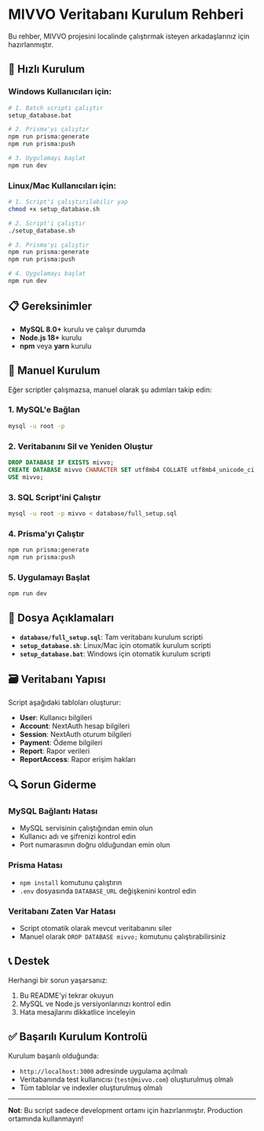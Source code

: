 # MIVVO Veritabanı Kurulum Rehberi

Bu rehber, MIVVO projesini localinde çalıştırmak isteyen arkadaşlarınız için hazırlanmıştır.

## 🚀 Hızlı Kurulum

### Windows Kullanıcıları için:
```bash
# 1. Batch scripti çalıştır
setup_database.bat

# 2. Prisma'yı çalıştır
npm run prisma:generate
npm run prisma:push

# 3. Uygulamayı başlat
npm run dev
```

### Linux/Mac Kullanıcıları için:
```bash
# 1. Script'i çalıştırılabilir yap
chmod +x setup_database.sh

# 2. Script'i çalıştır
./setup_database.sh

# 3. Prisma'yı çalıştır
npm run prisma:generate
npm run prisma:push

# 4. Uygulamayı başlat
npm run dev
```

## 📋 Gereksinimler

- **MySQL 8.0+** kurulu ve çalışır durumda
- **Node.js 18+** kurulu
- **npm** veya **yarn** kurulu

## 🔧 Manuel Kurulum

Eğer scriptler çalışmazsa, manuel olarak şu adımları takip edin:

### 1. MySQL'e Bağlan
```bash
mysql -u root -p
```

### 2. Veritabanını Sil ve Yeniden Oluştur
```sql
DROP DATABASE IF EXISTS mivvo;
CREATE DATABASE mivvo CHARACTER SET utf8mb4 COLLATE utf8mb4_unicode_ci;
USE mivvo;
```

### 3. SQL Script'ini Çalıştır
```bash
mysql -u root -p mivvo < database/full_setup.sql
```

### 4. Prisma'yı Çalıştır
```bash
npm run prisma:generate
npm run prisma:push
```

### 5. Uygulamayı Başlat
```bash
npm run dev
```

## 📁 Dosya Açıklamaları

- **`database/full_setup.sql`**: Tam veritabanı kurulum scripti
- **`setup_database.sh`**: Linux/Mac için otomatik kurulum scripti
- **`setup_database.bat`**: Windows için otomatik kurulum scripti

## 🗃️ Veritabanı Yapısı

Script aşağıdaki tabloları oluşturur:

- **User**: Kullanıcı bilgileri
- **Account**: NextAuth hesap bilgileri
- **Session**: NextAuth oturum bilgileri
- **Payment**: Ödeme bilgileri
- **Report**: Rapor verileri
- **ReportAccess**: Rapor erişim hakları

## 🔍 Sorun Giderme

### MySQL Bağlantı Hatası
- MySQL servisinin çalıştığından emin olun
- Kullanıcı adı ve şifrenizi kontrol edin
- Port numarasının doğru olduğundan emin olun

### Prisma Hatası
- `npm install` komutunu çalıştırın
- `.env` dosyasında `DATABASE_URL` değişkenini kontrol edin

### Veritabanı Zaten Var Hatası
- Script otomatik olarak mevcut veritabanını siler
- Manuel olarak `DROP DATABASE mivvo;` komutunu çalıştırabilirsiniz

## 📞 Destek

Herhangi bir sorun yaşarsanız:
1. Bu README'yi tekrar okuyun
2. MySQL ve Node.js versiyonlarınızı kontrol edin
3. Hata mesajlarını dikkatlice inceleyin

## ✅ Başarılı Kurulum Kontrolü

Kurulum başarılı olduğunda:
- `http://localhost:3000` adresinde uygulama açılmalı
- Veritabanında test kullanıcısı (`test@mivvo.com`) oluşturulmuş olmalı
- Tüm tablolar ve indexler oluşturulmuş olmalı

---

**Not**: Bu script sadece development ortamı için hazırlanmıştır. Production ortamında kullanmayın!

